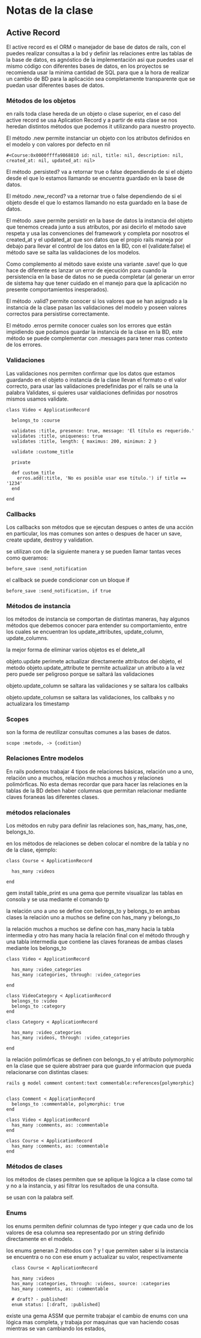# Notas de la clase

## Active Record

  El active record es el ORM o manejador de base de datos de rails, con el puedes realizar consultas a la bd y definir las relaciones entre
  las tablas de la base de datos, es agnóstico de la implementación asi que puedes usar el mismo código con diferentes bases de datos,
  en los proyectos se recomienda usar la minima cantidad de SQL para que a la hora de realizar un cambio de BD para la aplicación sea completamente
  transparente que se puedan usar diferentes bases de datos.

### Métodos de los objetos
  en rails toda clase hereda de un objeto o clase superior, en el caso del active record se usa Aplication Record y a partir de esta clase se nos heredan
  distintos métodos que podemos it utilizando para nuestro proyecto.

  El método .new permite instanciar un objeto con los atributos definidos en el modelo y con valores por defecto en nil

  `#<Course:0x0000ffffa9868810 id: nil, title: nil, description: nil, created_at: nil, updated_at: nil>`

  El método .persisted? va a retornar true o false dependiendo de si el objeto desde el que lo estamos llamando se encuentra guardado en la base de datos.

  El método .new_record? va a retornar true o false dependiendo de si el objeto desde el que lo estamos llamando no esta guardado en la base de datos.

  El método .save permite persistir en la base de datos la instancia del objeto que tenemos creada junto a sus atributos, por asi decirlo el método save
  respeta y usa las convenciones del framework y completa por nosotros el created_at y el updated_at que son datos que el propio rails maneja por debajo
  para llevar el control de los datos en la BD, con el (validate:false) el método save se salta las validaciones de los modelos.

  Como complemento al método save existe una variante .save! que lo que hace de diferente es lanzar un error de ejecución para cuando la persistencia en la base de datos no se pueda completar (al generar un error de sistema hay que tener cuidado en el manejo para que la aplicación no presente comportamientos inesperados).

  El método .valid? permite conocer si los valores que se han asignado a la instancia de la clase pasan las validaciones del modelo y poseen valores correctos para persistirse correctamente.

  El método .erros permite conocer cuales son los errores que están impidiendo que podamos guardar la instancia de la clase en la BD, este método se puede complementar con .messages para tener mas contexto de los errores.

### Validaciones

  Las validaciones nos permiten confirmar que los datos que estamos guardando en el objeto o instancia de la clase llevan el formato o el valor correcto,
  para usar las validaciones predefinidas por el rails se una la palabra Validates, si quieres usar valdiaciones definidas por nosotros mismos usamos validate.

  ``` [ruby]
  class Video < ApplicationRecord

    belongs_to :course

    validates :title, presence: true, message: 'El título es requerido.'
    validates :title, uniqueness: true
    validates :title, length: { maximus: 200, minimun: 2 }

    validate :custome_title
    
    private

    def custom_title
      erros.add(:title, 'No es posible usar ese título.') if title == '1234'
    end

  end
  ```

### Callbacks

  Los callbacks son métodos que se ejecutan despues o antes de una acción en particular, los mas comunes son antes o despues de hacer un save, create
  update, destroy y validation.

  se utilizan con de la siguiente manera y se pueden llamar tantas veces como queramos:

  `before_save :send_notification`

  el callback se puede condicionar con un bloque if 

  `before_save :send_notification, if true`

### Métodos de instancia

  los métodos de instancia se comportan de distintas maneras, hay algunos métodos que debemos conocer para entender su comportamiento, entre los cuales se encuentran los update_attributes, update_column, update_columns.

  la mejor forma de eliminar varios objetos es el delete_all

  objeto.update perimete actualizar directamente attributos del objeto, el metodo objeto.update_attribute te permite actualizar un atributo a la vez pero puede ser peligroso porque se saltará las validaciones

  objeto.update_column se saltara las validaciones y se saltara los callbaks

  objeto.update_columsn se saltara las validaciones, los callbaks y no actualizara los timestamp

### Scopes

  son la forma de reutilizar consultas comunes a las bases de datos.

  `scope :metodo, -> {codition}`

### Relaciones Entre modelos
  En rails podemos trabajar 4 tipos de relaciones básicas, relación uno a uno, relación uno a muchos, relación muchos a muchos y relaciones polimórficas.
  No esta demas recordar que para hacer las relaciones en la tablas de la BD deben haber columnas que permitan relacionar mediante claves foraneas las diferentes clases.

### métodos relacionales
  Los métodos en ruby para definir las relaciones son, has_many, has_one, belongs_to.

  en los métodos de relaciones se deben colocar el nombre de la tabla y no de la clase, ejemplo:

  ``` [ruby]
  class Course < ApplicationRecord

    has_many :videos

  end
  ```

  gem install table_print es una gema que permite visualizar las tablas en consola y se usa mediante el comando tp

  la relación uno a uno se define con belongs_to y belongs_to en ambas clases
  la relación uno a muchos se define con has_many y belongs_to

  la relación muchos a muchos se define con has_many hacia la tabla intermedia y otro has many hacia la relación final con el método through y una tabla intermedia que contiene las claves foraneas de ambas clases mediante los belongs_to

  ``` [ruby]
  class Video < ApplicationRecord

    has_many :video_categories
    has_many :categories, through: :video_categories

  end

  class VideoCategory < ApplicationRecord
    belongs_to :video
    belongs_to :category
  end

  class Category < ApplicationRecord

    has_many :video_categories
    has_many :videos, through: :video_categories

  end
  ```

  la relación polimórficas se definen con belongs_to y el atributo polymorphic en la clase que se quiere abstraer para que guarde informacion que pueda relacionarse con distintas clases:

  `rails g model comment content:text commentable:references{polymorphic}`

  ```[ruby]

  class Comment < ApplicationRecord
    belongs_to :commentable, polymorphic: true
  end

  class Video < ApplicationRecord
    has_many :comments, as: :commentable
  end

  class Course < ApplicationRecord
    has_many :comments, as: :commentable
  end

  ```

### Métodos de clases

  los métodos de clases permiten que se aplique la lógica a la clase como tal y no a la instancia, y asi filtrar los resultados de una consulta.

  se usan con la palabra self.

### Enums

  los enums permiten definir columnas de typo integer y que cada uno de los valores de esa columna sea representado por un string definido directamente en el modelo.

  los enums generan 2 métodos con ? y ! que permiten saber si la instancia se encuentra o no con ese enum y actualizar su valor, respectivamente

  ```[ruby]
    class Course < ApplicationRecord

    has_many :videos
    has_many :categories, through: :videos, source: :categories
    has_many :comments, as: :commentable

    # draft? - published!
    enum status: [:draft, :published]

  ```

  existe una gema ASSM que permite trabajar el cambio de enums con una lógica mas completa, y trabaja por maquinas que van haciendo cosas mientras se van cambiando los estados,
